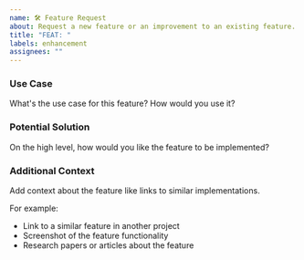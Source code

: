 ```yaml
---
name: 🛠️ Feature Request
about: Request a new feature or an improvement to an existing feature.
title: "FEAT: "
labels: enhancement
assignees: ""
---
```


### Use Case

What's the use case for this feature? How would you use it?

### Potential Solution

On the high level, how would you like the feature to be implemented?

### Additional Context

Add context about the feature like links to similar implementations.

For example:

- Link to a similar feature in another project
- Screenshot of the feature functionality
- Research papers or articles about the feature
